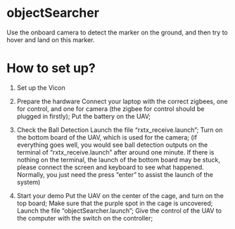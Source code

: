 objectSearcher
=========

Use the onboard camera to detect the marker on the ground, and then try to hover and land on this marker.


How to set up?
=========
1. Set up the Vicon

2. Prepare the hardware
Connect your laptop with the correct zigbees, one for control, and one for camera (the zigbee for control should be plugged in firstly);
Put the battery on the UAV; 

3. Check the Ball Detection
Launch the file “rxtx_receive.launch”;
Turn on the bottom board of the UAV, which is used for the camera; (if everything goes well, you would see ball detection outputs on the terminal  of “rxtx_receive.launch” after around one minute. If there is nothing on the terminal, the launch of the bottom board may be stuck, please connect the screen and keyboard to see what happened. Normally, you just need the press “enter” to assist the launch of the system)

4. Start your demo
Put the UAV on the center of the cage, and turn on the top board;
Make sure that the purple spot in the cage is uncovered;
Launch the file “objectSearcher.launch”;
Give the control of the UAV to the computer with the switch on the controller;
